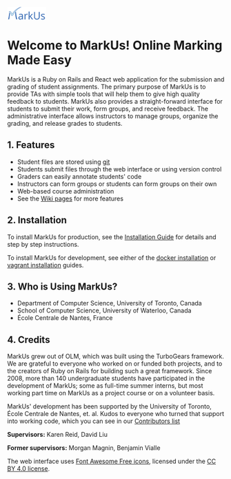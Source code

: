 ![MarkUs logo](app/assets/images/markus_logo_small.png)

Welcome to MarkUs! Online Marking Made Easy
===========================================

MarkUs is a Ruby on Rails and React web application for the submission and grading of student assignments. The primary purpose of MarkUs is to provide TAs with simple tools that will help them to give high quality feedback to students. MarkUs also provides a straight-forward interface for students to submit their work, form groups, and receive feedback. The administrative interface allows instructors to manage groups, organize the grading, and release grades to students.

## 1. Features

- Student files are stored using [git](https://git-scm.com/)
- Students submit files through the web interface or using version control
- Graders can easily annotate students' code
- Instructors can form groups or students can form groups on their own
- Web-based course administration
- See the [Wiki pages](https://github.com/MarkUsProject/Wiki) for more features

## 2. Installation

To install MarkUs for production, see the [Installation Guide](https://github.com/MarkUsProject/Wiki/blob/release/Installation.md) for details and step by step instructions.

To install MarkUs for development, see either of the [docker installation](https://github.com/MarkUsProject/Wiki/blob/master/Developer-Guide--Set-Up-With-Docker.md) or [vagrant installation](https://github.com/MarkUsProject/Wiki/blob/master/Developer-Guide--Set-Up-With-Vagrant) guides.

## 3. Who is Using MarkUs?

- Department of Computer Science, University of Toronto, Canada
- School of Computer Science, University of Waterloo, Canada
- École Centrale de Nantes, France

## 4. Credits

MarkUs grew out of OLM, which was built using the TurboGears framework. We are
grateful to everyone who worked on or funded both projects, and to the creators
of Ruby on Rails for building such a great framework.
Since 2008, more than 140 undergraduate students have participated in the development of MarkUs; some as full-time summer interns, but most working part time on MarkUs as a project course or on a volunteer basis.

MarkUs' development has been supported by the University of Toronto, École
Centrale de Nantes, et. al. Kudos to everyone who turned that support into
working code, which you can see in our [Contributors list](doc/markus-contributors.txt)

**Supervisors:** Karen Reid, David Liu

**Former supervisors:** Morgan Magnin, Benjamin Vialle

The web interface uses [Font Awesome Free icons](https://fontawesome.com/start), licensed under the [CC BY 4.0 license](https://creativecommons.org/licenses/by/4.0/).
